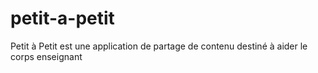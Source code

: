 # petit-a-petit
Petit à Petit est une application de partage de contenu destiné à aider le corps enseignant
